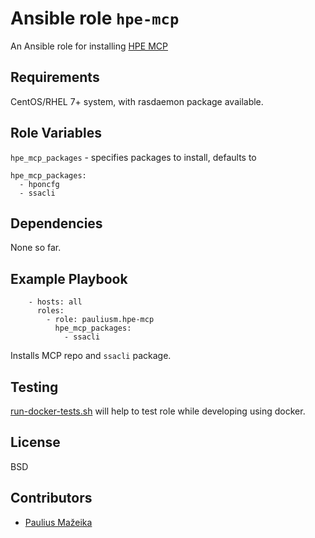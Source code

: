Ansible role `hpe-mcp`
=========

An Ansible role for installing [HPE MCP](https://downloads.linux.hpe.com/SDR/project/mcp/)

Requirements
------------

CentOS/RHEL 7+ system, with rasdaemon package available.

Role Variables
--------------

`hpe_mcp_packages` - specifies packages to install, defaults to
```
hpe_mcp_packages:
  - hponcfg
  - ssacli
```

Dependencies
------------

None so far.

Example Playbook
----------------

```
    - hosts: all
      roles:
        - role: pauliusm.hpe-mcp
          hpe_mcp_packages:
            - ssacli
```
Installs MCP repo and `ssacli` package.

Testing
-------

[run-docker-tests.sh](tests/run-docker-tests.sh) will help to test role while developing using docker.

License
-------

BSD

Contributors
------------

- [Paulius Mažeika](https://github.com/pauliusm)
